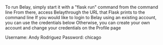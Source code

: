 
To run Belay, simply start it with a "flask run" command from the command line
From there, access Belaythrough the URL that Flask prints to the command line
If you would like to login to Belay using an existing account, you can use the credentials below
Otherwise, you can create your own account and change your credentials on the Profile page

Username: Andy Rodriguez
Password: chicago
